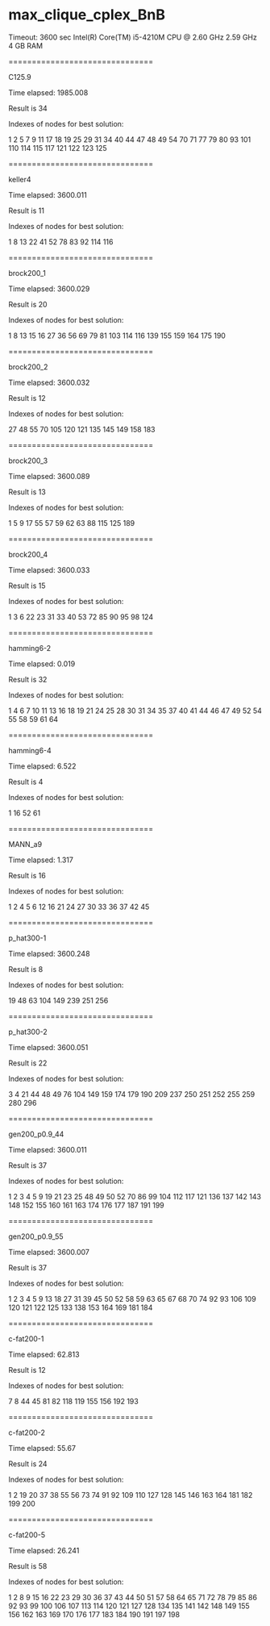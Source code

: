 # max_clique_cplex_BnB
Timeout: 3600 sec
Intel(R) Core(TM) i5-4210M CPU @ 2.60 GHz 2.59 GHz 4 GB RAM

===============================

C125.9

Time elapsed: 1985.008

Result is 34

Indexes of nodes for best solution:

1 2 5 7 9 11 17 18 19 25 29 31 34 40 44 47 48 49 54 70 71 77 79 80 93 101 110 114 115 117 121 122 123 125

===============================

keller4

Time elapsed: 3600.011

Result is 11

Indexes of nodes for best solution:

1 8 13 22 41 52 78 83 92 114 116

===============================

brock200_1

Time elapsed: 3600.029

Result is 20

Indexes of nodes for best solution:

1 8 13 15 16 27 36 56 69 79 81 103 114 116 139 155 159 164 175 190

===============================

brock200_2

Time elapsed: 3600.032

Result is 12

Indexes of nodes for best solution:

27 48 55 70 105 120 121 135 145 149 158 183

===============================

brock200_3

Time elapsed: 3600.089

Result is 13

Indexes of nodes for best solution:

1 5 9 17 55 57 59 62 63 88 115 125 189 

===============================

brock200_4

Time elapsed: 3600.033

Result is 15

Indexes of nodes for best solution:

1 3 6 22 23 31 33 40 53 72 85 90 95 98 124 

===============================

hamming6-2

Time elapsed: 0.019

Result is 32

Indexes of nodes for best solution:

1 4 6 7 10 11 13 16 18 19 21 24 25 28 30 31 34 35 37 40 41 44 46 47 49 52 54 55 58 59 61 64

===============================

hamming6-4

Time elapsed: 6.522

Result is 4

Indexes of nodes for best solution:

1 16 52 61

===============================

MANN_a9

Time elapsed: 1.317

Result is 16

Indexes of nodes for best solution:

1 2 4 5 6 12 16 21 24 27 30 33 36 37 42 45

===============================

p_hat300-1

Time elapsed: 3600.248

Result is 8

Indexes of nodes for best solution:

19 48 63 104 149 239 251 256

===============================

p_hat300-2

Time elapsed: 3600.051

Result is 22

Indexes of nodes for best solution:

3 4 21 44 48 49 76 104 149 159 174 179 190 209 237 250 251 252 255 259 280 296

===============================

gen200_p0.9_44

Time elapsed: 3600.011

Result is 37

Indexes of nodes for best solution:

1 2 3 4 5 9 19 21 23 25 48 49 50 52 70 86 99 104 112 117 121 136 137 142 143 148 152 155 160 161 163 174 176 177 187 191 199

===============================

gen200_p0.9_55

Time elapsed: 3600.007

Result is 37

Indexes of nodes for best solution:

1 2 3 4 5 9 13 18 27 31 39 45 50 52 58 59 63 65 67 68 70 74 92 93 106 109 120 121 122 125 133 138 153 164 169 181 184

===============================

c-fat200-1

Time elapsed: 62.813

Result is 12

Indexes of nodes for best solution:

7 8 44 45 81 82 118 119 155 156 192 193

===============================

c-fat200-2

Time elapsed: 55.67

Result is 24

Indexes of nodes for best solution:

1 2 19 20 37 38 55 56 73 74 91 92 109 110 127 128 145 146 163 164 181 182 199 200

===============================

c-fat200-5

Time elapsed: 26.241

Result is 58

Indexes of nodes for best solution:

1 2 8 9 15 16 22 23 29 30 36 37 43 44 50 51 57 58 64 65 71 72 78 79 85 86 92 93 99 100 106 107 113 114 120 121 127 128 134 135 141 142 148 149 155 156 162 163 169 170 176 177 183 184 190 191 197 198
